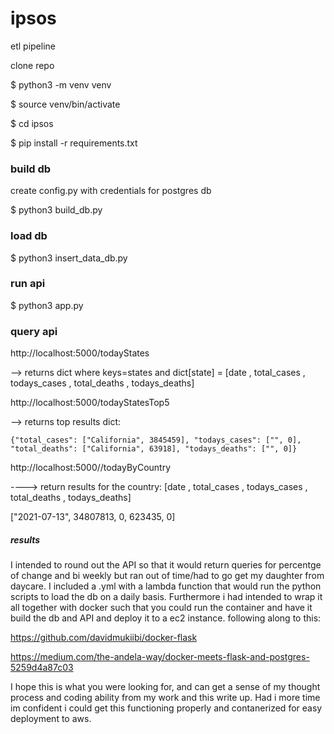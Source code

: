 # ipsos
etl pipeline

clone repo

$ python3 -m venv venv

$ source venv/bin/activate

$ cd ipsos

$ pip install -r requirements.txt

### build db ###

create config.py with credentials for postgres db

$ python3 build_db.py

### load db ####

$ python3 insert_data_db.py

### run api  ###

$ python3 app.py

### query api ###

http://localhost:5000/todayStates

--> returns dict where keys=states  and dict[state] = [date , total_cases , todays_cases , total_deaths , todays_deaths]

http://localhost:5000/todayStatesTop5

--> returns top results dict:
    
    {"total_cases": ["California", 3845459], "todays_cases": ["", 0],   "total_deaths": ["California", 63918], "todays_deaths": ["", 0]}

http://localhost:5000//todayByCountry

----> return results for the country: [date , total_cases , todays_cases , total_deaths , todays_deaths]

["2021-07-13", 34807813, 0, 623435, 0]

##### results #####

I intended to round out the API so that it would return queries for percentge of change and bi weekly but ran out of time/had to go get my daughter from daycare. I included a .yml with a lambda function that would run the python scripts to load the db on a daily basis. Furthermore i had intended to wrap it all together with docker such that you could run the container and have it build the db and API and deploy it to a ec2 instance. following along to this:

https://github.com/davidmukiibi/docker-flask

https://medium.com/the-andela-way/docker-meets-flask-and-postgres-5259d4a87c03

I hope this is what you were looking for, and can get a sense of my thought process and coding ability from my work and this write up. Had i more time im confident i could get this functioning properly and contanerized for easy deployment to aws.




